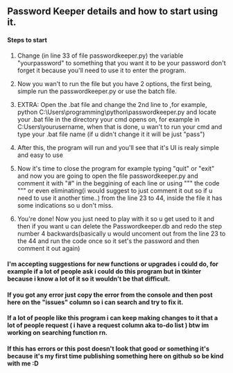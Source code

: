 ## Password Keeper details and how to start using it.
#### Steps to start

1. Change (in line 33 of file passwordkeeper.py) the variable "yourpassword" to something that you want it to be your password don't forget it because you'll need to use it to enter the program.

2. Now you wan't to run the file but you have 2 options, the first being, simple run the passwordkeeper.py or use the batch file. 

2. EXTRA:     Open the .bat file and change the 2nd line to ,for example, python C:\Users\programming\python\passwordkeeper.py and locate your .bat file in the directory your cmd opens on, for example in C:Users\yourusername, when that is done, u wan't to run your cmd and type your .bat file name (if u didn't change it it will be just "pass")

3. After this, the program will run and you'll see that it's UI is realy simple and easy to use

4. Now it's time to close the program for example typing "quit" or "exit" and now you are going to open the file passwordkeeper.py and comment it with "#" in the beggining of each line or using """ the code """ or even eliminating(i would suggest to just comment it out so if u need to use it another time..) from the line 23 to 44, inside the file it has some indications so u don't miss.

5. You're done! Now you just need to play with it so u get used to it and then if you want u can delete the Passwordkeeper.db and redo the step number 4 backwards(basically u would uncoment out from the line 23 to the 44 and run the code once so it set's the password and then comment it out again)

#### I'm accepting suggestions for new functions or upgrades i could do, for example if a lot of people ask i could do this program but in tkinter because i know a lot of it so it wouldn't be that difficult.

#### If you got any error just copy the error from the console and then post here on the "issues" column so i can search and try to fix it.

#### If a lot of people like this program i can keep making changes to it that a lot of people request ( i have a request column aka to-do list ) btw im working on searching function rn.

#### If this has errors or this post doesn't look that good or something it's because it's my first time publishing something here on github so be kind with me :D
